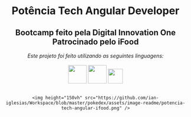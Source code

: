<div align="center">
  <h1> Potência Tech Angular Developer </h1>
  <h2> Bootcamp feito pela Digital Innovation One<br> Patrocinado pelo iFood </h2>
  <em> Este projeto foi feito utilizando as seguintes linguagens: </em><br><br>

  <img height="50vh" src="https://cdn.jsdelivr.net/gh/devicons/devicon/icons/html5/html5-plain-wordmark.svg" />
  <img height="50vh" src="https://cdn.jsdelivr.net/gh/devicons/devicon/icons/css3/css3-plain-wordmark.svg" />
  <img height="40vh" src="https://cdn.jsdelivr.net/gh/devicons/devicon/icons/javascript/javascript-plain.svg" />


  ##

  <div align="center">

    <img height="150vh" src="https://github.com/ian-iglesias/Workspace/blob/master/pokedex/assets/image-readme/potencia-tech-angular-ifood.png" />

  </div>